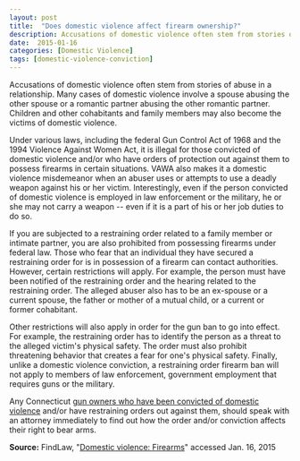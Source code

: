 ```yaml
---
layout: post
title:  "Does domestic violence affect firearm ownership?"
description: Accusations of domestic violence often stem from stories of abuse in a relationship. Many cases of domestic violence involve a spouse abusing the other spouse or a romantic partner abusing the other romantic partner. Children and other cohabitants and family members may also become the victims of domestic violence.
date:  2015-01-16 
categories: [Domestic Violence] 
tags: [domestic-violence-conviction]
---
```



<p>Accusations of domestic violence often stem from stories of abuse in a relationship. Many cases of domestic violence involve a spouse abusing the other spouse or a romantic partner abusing the other romantic partner. Children and other cohabitants and family members may also become the victims of domestic violence.</p><p>Under various laws, including the federal Gun Control Act of 1968 and the 1994 Violence Against Women Act, it is illegal for those convicted of domestic violence and/or who have orders of protection out against them to possess firearms in certain situations. VAWA also makes it a domestic violence misdemeanor when an abuser uses or attempts to use a deadly weapon against his or her victim. Interestingly, even if the person convicted of domestic violence is employed in law enforcement or the military, he or she may not carry a weapon -- even if it is a part of his or her job duties to do so.</p> <p>If you are subjected to a restraining order related to a family member or intimate partner, you are also prohibited from possessing firearms under federal law. Those who fear that an individual they have secured a restraining order for is in possession of a firearm can contact authorities. However, certain restrictions will apply. For example, the person must have been notified of the restraining order and the hearing related to the restraining order. The alleged abuser also has to be an ex-spouse or a current spouse, the father or mother of a mutual child, or a current or former cohabitant.</p><p>Other restrictions will also apply in order for the gun ban to go into effect. For example, the restraining order has to identify the person as a threat to the alleged victim's physical safety. The order must also prohibit threatening behavior that creates a fear for one's physical safety. Finally, unlike a domestic violence conviction, a restraining order firearm ban will not apply to members of law enforcement, government employment that requires guns or the military.</p><p>Any Connecticut <a href="/Domestic-Violence/Domestic-Violence.html" >gun owners who have been convicted of domestic violence</a> and/or have restraining orders out against them, should speak with an attorney immediately to find out how the order and/or conviction affects their right to bear arms.</p><p><b>Source:</b> FindLaw, "<a href="http://family.findlaw.com/domestic-violence/firearms-and-domestic-violence.html" target="_blank">Domestic violence: Firearms</a>" accessed Jan. 16, 2015</p>